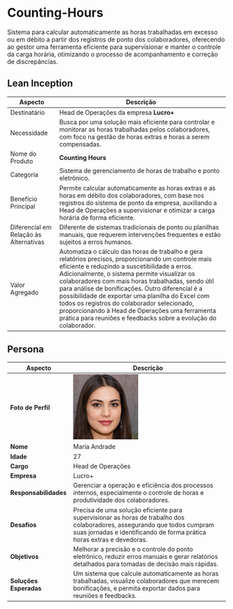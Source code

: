 # Counting-Hours
Sistema para calcular automaticamente as horas trabalhadas em excesso ou em débito a partir dos registros de ponto dos colaboradores, oferecendo ao gestor uma ferramenta eficiente para supervisionar e manter o controle da carga horária, otimizando o processo de acompanhamento e correção de discrepâncias.

## Lean Inception

| Aspecto | Descrição |
| - | - |
| Destinatário | Head de Operações da empresa **Lucro+** |
| Necessidade | Busca por uma solução mais eficiente para controlar e monitorar as horas trabalhadas pelos colaboradores, com foco na gestão de horas extras e horas a serem compensadas. |
| Nome do Produto | **Counting Hours** |
| Categoria | Sistema de gerenciamento de horas de trabalho e ponto eletrônico. |
| Benefício Principal | Permite calcular automaticamente as horas extras e as horas em débito dos colaboradores, com base nos registros do sistema de ponto da empresa, auxiliando a Head de Operações a supervisionar e otimizar a carga horária de forma eficiente. |
| Diferencial em Relação às Alternativas | Diferente de sistemas tradicionais de ponto ou planilhas manuais, que requerem intervenções frequentes e estão sujeitos a erros humanos. |
| Valor Agregado | Automatiza o cálculo das horas de trabalho e gera relatórios precisos, proporcionando um controle mais eficiente e reduzindo a suscetibilidade a erros. Adicionalmente, o sistema permite visualizar os colaboradores com mais horas trabalhadas, sendo útil para análise de bonificações. Outro diferencial é a possibilidade de exportar uma planilha do Excel com todos os registros do colaborador selecionado, proporcionando à Head de Operações uma ferramenta prática para reuniões e feedbacks sobre a evolução do colaborador. |


## Persona

| Aspecto | Descrição |
| - | - |
| **Foto de Perfil** | <img src="aux_counting_hours/img00.jfif" alt="Imagem da Persona" width="150" height="150"> |
| **Nome** | Maria Andrade |
| **Idade** | 27 |
| **Cargo** | Head de Operações |
| **Empresa** | Lucro+ |
| **Responsabilidades** | Gerenciar a operação e eficiência dos processos internos, especialmente o controle de horas e produtividade dos colaboradores. |
| **Desafios** | Precisa de uma solução eficiente para supervisionar as horas de trabalho dos colaboradores, assegurando que todos cumpram suas jornadas e identificando de forma prática horas extras e devedoras. |
| **Objetivos** | Melhorar a precisão e o controle do ponto eletrônico, reduzir erros manuais e gerar relatórios detalhados para tomadas de decisão mais rápidas. |
| **Soluções Esperadas** | Um sistema que calcule automaticamente as horas trabalhadas, visualize colaboradores que merecem bonificações, e permita exportar dados para reuniões e feedbacks. |
